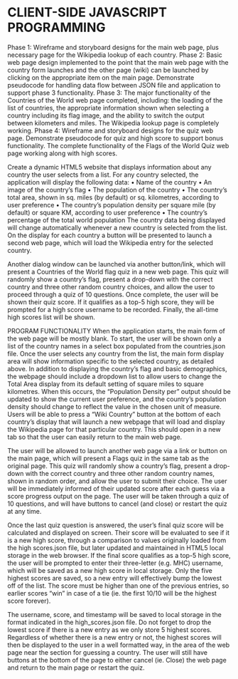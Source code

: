 # CLIENT-SIDE JAVASCRIPT PROGRAMMING

Phase 1: Wireframe and storyboard designs for the main web page, plus necessary page for the Wikipedia lookup of each country. 
Phase 2: Basic web page design implemented to the point that the main web page with the country form launches and the other page (wiki) can be launched by clicking on the appropriate item on the main page. Demonstrate pseudocode for handling data flow between JSON file and application to support phase 3 functionality.
Phase 3: The major functionality of the Countries of the World web page completed, including: the loading of the list of countries, the appropriate information shown when selecting a country including its flag image, and the ability to switch the output between kilometers and miles. The Wikipedia lookup page is completely working.
Phase 4:  Wireframe and storyboard designs for the quiz web page. Demonstrate pseudocode for quiz and high score to support bonus functionality. The complete functionality of the Flags of the World Quiz web page working along with high scores.

Create a dynamic HTML5 website that displays information about any country the user selects from a list.
For any country selected, the application will display the following data:
•	Name of the country
•	An image of the country’s flag
•	The population of the country
•	The country’s total area, shown in sq. miles (by default) or sq. kilometres, according to user preference
•	The country’s population density per square mile (by default) or square KM, according to user preference
•	The country’s percentage of the total world population
The country data being displayed will change automatically whenever a new country is selected from the list.
On the display for each country a button will be presented to launch a second web page, which will load the Wikipedia entry for the selected country. 

Another dialog window can be launched via another button/link, which will present a Countries of the World flag quiz in a new web page. 
This quiz will randomly show a country’s flag, present a drop-down with the correct country and three other random country choices, 
and allow the user to proceed through a quiz of 10 questions. Once complete, the user will be shown their quiz score. If it qualifies 
as a top-5 high score, they will be prompted for a high score username to be recorded. Finally, the all-time high scores list will be shown.

PROGRAM FUNCTIONALITY
When the application starts, the main form of the web page will be mostly blank. To start, the user will be shown only a list of the country names in a select box populated from the countries.json file. Once the user selects any country from the list, the main form display area will show information specific to the selected country, as detailed above.
In addition to displaying the country’s flag and basic demographics, the webpage should include a dropdown list to allow users to change the Total Area display from its default setting of square miles to square kilometres. When this occurs, the “Population Density per” output should be updated to show the current user preference, and the country’s population density should change to reflect the value in the chosen unit of measure.
Users will be able to press a “Wiki Country” button at the bottom of each country’s display that will launch a new webpage that will load and display the Wikipedia page for that particular country. This should open in a new tab so that the user can easily return to the main web page.

The user will be allowed to launch another web page via a link or button on the main page, which will present a Flags quiz in the same tab
as the original page. This quiz will randomly show a country’s flag, present a drop-down with the correct country and three other random
country names, shown in random order, and allow the user to submit their choice. The user will be immediately informed of their updated 
score after each guess via a score progress output on the page. The user will be taken through a quiz of 10 questions, and will have 
buttons to cancel (and close) or restart the quiz at any time.

Once the last quiz question is answered, the user’s final quiz score will be calculated and displayed on screen. Their score will be 
evaluated to see if it is a new high score, through a comparison to values originally loaded from the high scores.json file, but later 
updated and maintained in HTML5 local storage in the web browser. If the final score qualifies as a top-5 high score, the user will be 
prompted to enter their three-letter (e.g. MHC) username, which will be saved as a new high score in local storage. Only the five highest
scores are saved, so a new entry will effectively bump the lowest off of the list. The score must be higher than one of the previous 
entries, so earlier scores “win” in case of a tie (ie. the first 10/10 will be the highest score forever). 

The username, score, and timestamp will be saved to local storage in the format indicated in the high_scores.json file. Do not forget to drop the lowest 
score if there is a new entry as we only store 5 highest scores. Regardless of whether there is a new entry or not, the highest scores
will then be displayed to the user in a well formatted way, in the area of the web page near the section for guessing a country.
The user will still have buttons at the bottom of the page to either cancel (ie. Close) the web page and return to the main page or
restart the quiz.
